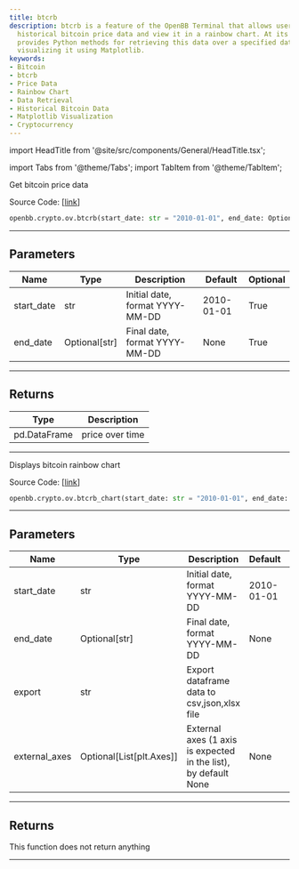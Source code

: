 ```yaml
---
title: btcrb
description: btcrb is a feature of the OpenBB Terminal that allows users to access
  historical bitcoin price data and view it in a rainbow chart. At its core, btcrb
  provides Python methods for retrieving this data over a specified date range and
  visualizing it using Matplotlib.
keywords:
- Bitcoin
- btcrb
- Price Data
- Rainbow Chart
- Data Retrieval
- Historical Bitcoin Data
- Matplotlib Visualization
- Cryptocurrency
---
```


import HeadTitle from '@site/src/components/General/HeadTitle.tsx';

<HeadTitle title="crypto.ov.btcrb - Reference | OpenBB SDK Docs" />

import Tabs from '@theme/Tabs';
import TabItem from '@theme/TabItem';

<Tabs>
<TabItem value="model" label="Model" default>

Get bitcoin price data

Source Code: [[link](https://github.com/OpenBB-finance/OpenBBTerminal/tree/main/openbb_terminal/cryptocurrency/overview/glassnode_model.py#L19)]

```python
openbb.crypto.ov.btcrb(start_date: str = "2010-01-01", end_date: Optional[str] = None)
```

---

## Parameters

| Name | Type | Description | Default | Optional |
| ---- | ---- | ----------- | ------- | -------- |
| start_date | str | Initial date, format YYYY-MM-DD | 2010-01-01 | True |
| end_date | Optional[str] | Final date, format YYYY-MM-DD | None | True |


---

## Returns

| Type | Description |
| ---- | ----------- |
| pd.DataFrame | price over time |
---

</TabItem>
<TabItem value="view" label="Chart">

Displays bitcoin rainbow chart

Source Code: [[link](https://github.com/OpenBB-finance/OpenBBTerminal/tree/main/openbb_terminal/cryptocurrency/overview/glassnode_view.py#L29)]

```python
openbb.crypto.ov.btcrb_chart(start_date: str = "2010-01-01", end_date: Optional[str] = None, export: str = "", external_axes: Optional[List[matplotlib.axes._axes.Axes]] = None)
```

---

## Parameters

| Name | Type | Description | Default | Optional |
| ---- | ---- | ----------- | ------- | -------- |
| start_date | str | Initial date, format YYYY-MM-DD | 2010-01-01 | True |
| end_date | Optional[str] | Final date, format YYYY-MM-DD | None | True |
| export | str | Export dataframe data to csv,json,xlsx file |  | True |
| external_axes | Optional[List[plt.Axes]] | External axes (1 axis is expected in the list), by default None | None | True |


---

## Returns

This function does not return anything

---

</TabItem>
</Tabs>
